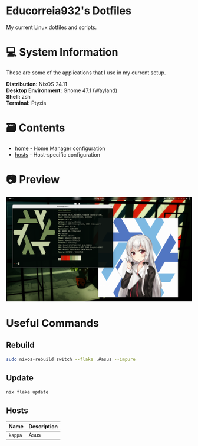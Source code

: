 # Educorreia932's Dotfiles 

My current Linux dotfiles and scripts.

# 💻 System Information

These are some of the applications that I use in my current setup.

**Distribution:** NixOS 24.11  
**Desktop Environment:** Gnome 47.1 (Wayland)  
**Shell:** zsh    
**Terminal:** Ptyxis

# 🗃️ Contents
 
- [home](home/) - Home Manager configuration
- [hosts](hosts/) - Host-specific configuration

# 📷 Preview

![Preview](preview.png)

# Useful Commands

## Rebuild

```sh
sudo nixos-rebuild switch --flake .#asus --impure
```

## Update

```sh
nix flake update
```

## Hosts 

| Name       | Description |
|------------|-------------|
| `kappa`    | Asus        |
